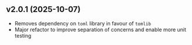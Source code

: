 ## v2.0.1 (2025-10-07)

- Removes dependency on `toml` library in favour of `tomlib`
- Major refactor to improve separation of concerns and enable more unit testing
